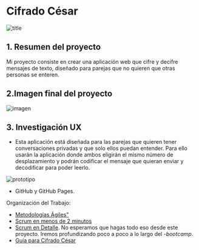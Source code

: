 # Cifrado César
![title](https://raw.githubusercontent.com/yud-cumba/LIM012-cipher/master/logo.jpg)
## 1. Resumen del proyecto
Mi proyecto consiste en crear una aplicación web que cifre y decifre mensajes de texto, diseñado para parejas que no quieren que otras personas se enteren.
## 2.Imagen final del proyecto
![imagen](https://raw.githubusercontent.com/yud-cumba/LIM012-cipher/master/imagen_final.jpg)
## 3. Investigación UX

* Esta aplicación está diseñada para las parejas que quieren tener conversaciones privadas y que solo ellos puedan entender. Para ello usarán la aplicación donde ambos eligirán el mismo número de desplazamiento y podrán codificar el mensaje que quieran enviar y decodificar para poder leerlo.

![prototipo](https://raw.githubusercontent.com/yud-cumba/LIM012-cipher/master/prototipo_cifrado_cesar.png)

* GitHub y GitHub Pages.

Organización del Trabajo:

* [Metodologías Ágiles"](https://www.youtube.com/watch?v=v3fLx7VHxGM)
* [Scrum en menos de 2 minutos](https://www.youtube.com/watch?v=TRcReyRYIMg)
* [Scrum en Detalle](https://www.youtube.com/watch?v=nOlwF3HRrAY&t=297s). No
  esperamos que hagas todo eso desde este proyecto. Iremos profundizando poco a
  poco a lo largo del -_bootcamp_.
* [Guía para Cifrado César](https://docs.google.com/presentation/d/e/2PACX-1vTQ7-8LZDHrT4Y6AOBN72Nkfz1eJAeseBHpcHX8BSq0aFCFoZmuMjluMeyFNgK9ISKxTz0H03yGfJiT/pub?start=false&loop=false&delayms=60000)
